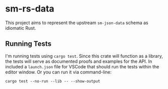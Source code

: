 # sm-rs-data

This project aims to represent the upstream `sm-json-data` schema as idiomatic Rust. 

## Running Tests

I'm running tests using `cargo test`. Since this crate will function as a library, the tests will serve as documented proofs and examples for the API. In included a `launch.json` file for VSCode that should run the tests within the editor window. Or you can run it via command-line:

```cargo test --no-run --lib -- --show-output```